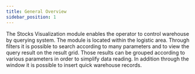 ```yaml
---
title: General Overview
sidebar_position: 1
---
```


The Stocks Visualization module enables the operator to control warehouse by querying system. The module is located within the logistic area. Through filters it is possible to search according to many parameters and to view the query result on the result grid. Those results can be grouped according to various parameters in order to simplify data reading. 
In addition through the window it is possible to insert quick warehouse records.






